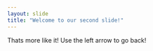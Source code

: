 ```yaml
---
layout: slide
title: "Welcome to our second slide!"
---
```

Thats more like it!
Use the left arrow to go back!
